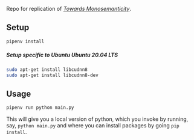 Repo for replication of 
[*Towards Monosemanticity*](https://transformer-circuits.pub/2023/monosemantic-features/index.html).

## Setup

```bash
pipenv install
```

##### Setup specific to Ubuntu Ubuntu 20.04 LTS

```bash
sudo apt-get install libcudnn8
sudo apt-get install libcudnn8-dev
```

## Usage

```bash
pipenv run python main.py
```

This will give you a local version of python, which you invoke by running, say, `python main.py` and where you can install packages by going `pip install`. 
